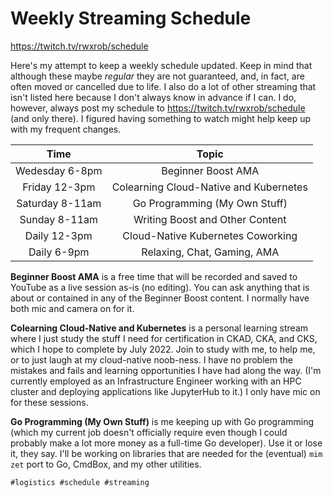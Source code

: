 # Weekly Streaming Schedule

<https://twitch.tv/rwxrob/schedule>

Here's my attempt to keep a weekly schedule updated. Keep in mind that
although these maybe *regular* they are not guaranteed, and, in fact,
are often moved or cancelled due to life. I also do a lot of other
streaming that isn't listed here because I don't always know in advance
if I can. I do, however, always post my schedule to
<https://twitch.tv/rwxrob/schedule> (and only there). I figured having
something to watch might help keep up with my frequent changes. 

Time|Topic
:-:|:-:
Wedesday 6-8pm  | Beginner Boost AMA
Friday 12-3pm   | Colearning Cloud-Native and Kubernetes
Saturday 8-11am | Go Programming (My Own Stuff)
Sunday 8-11am   | Writing Boost and Other Content
Daily 12-3pm    | Cloud-Native Kubernetes Coworking
Daily 6-9pm     | Relaxing, Chat, Gaming, AMA

**Beginner Boost AMA** is a free time that will be recorded and saved to
YouTube as a live session as-is (no editing). You can ask anything that
is about or contained in any of the Beginner Boost content. I normally
have both mic and camera on for it.

**Colearning Cloud-Native and Kubernetes** is a personal learning stream
where I just study the stuff I need for certification in CKAD, CKA, and
CKS, which I hope to complete by July 2022. Join to study with me, to
help me, or to just laugh at my cloud-native noob-ness. I have no
problem the mistakes and fails and learning opportunities I have had
along the way. (I'm currently employed as an Infrastructure Engineer
working with an HPC cluster and deploying applications like JupyterHub
to it.) I only have mic on for these sessions.

**Go Programming (My Own Stuff)** is me keeping up with Go programming
(which my current job doesn't officially require even though I could
probably make a lot more money as a full-time Go developer). Use it or
lose it, they say. I'll be working on libraries that are needed for the
(eventual) `mim zet` port to Go, CmdBox, and my other utilities.

    #logistics #schedule #streaming
